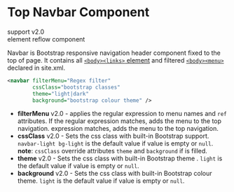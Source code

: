 # Top Navbar Component

support <span class="badge badge-primary">v2.0</span><br/>
element <span class="badge badge-secondary">reflow</span> <span class="badge badge-info">component</span>

Navbar is Bootstrap responsive navigation header component fixed to the top of page. It contains all [`<body><links>` element][site-links] and filtered [`<body><menu>`][site-menus] declared in site.xml.

```xml
<navbar filterMenu="Regex filter"
        cssClass="bootstrap classes"
        theme="light|dark"
        background="bootstrap colour theme" />
```

- **filterMenu** <span class="badge badge-light">v2.0</span> - applies the regular expression to menu names and `ref` attributes. If the regular expression matches, adds the menu to the top navigation.
    expression matches, adds the menu to the top navigation.
- **cssClass** <span class="badge badge-light">v2.0</span> - Sets the css class with built-in Bootstrap support. `navbar-light bg-light` is the default value if value is empty or `null`. **note**: `cssClass` override attributes `theme` and `background` if is filled.
- **theme** <span class="badge badge-light">v2.0</span> - Sets the css class with built-in Bootstrap theme . `light` is the default value if value is empty or `null`.
- **background** <span class="badge badge-light">v2.0</span> - Sets the css class with built-in Bootstrap colour theme. `light` is the default value if value is empty or `null`.

[site-menus]: http://maven.apache.org/plugins/maven-site-plugin/examples/sitedescriptor.html#Including_Generated_Content
[site-links]: http://maven.apache.org/plugins/maven-site-plugin/examples/sitedescriptor.html#Links
